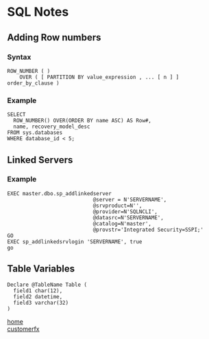 # SQL Notes

## Adding Row numbers

### Syntax

```
ROW_NUMBER ( )   
    OVER ( [ PARTITION BY value_expression , ... [ n ] ] order_by_clause )
```

### Example
```
SELECT 
  ROW_NUMBER() OVER(ORDER BY name ASC) AS Row#,
  name, recovery_model_desc
FROM sys.databases 
WHERE database_id < 5;
```

## Linked Servers

### Example
```
EXEC master.dbo.sp_addlinkedserver 
                            @server = N'SERVERNAME', 
                            @srvproduct=N'', 
                            @provider=N'SQLNCLI', 
                            @datasrc=N'SERVERNAME', 
                            @catalog=N'master',
                            @provstr='Integrated Security=SSPI;'
GO
EXEC sp_addlinkedsrvlogin 'SERVERNAME', true  
go
```

## Table Variables
```
Declare @TableName Table (
  field1 char(12),
  field2 datetime,
  field3 varchar(32)
)
```

[home](/jason-notes)<br>
[customerfx](http://www.customerfx.com)<br>